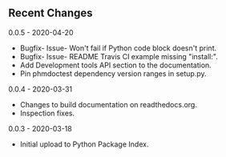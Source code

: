 ## Recent Changes

0.0.5 - 2020-04-20

- Bugfix- Issue- Won't fail if Python code block doesn't print.
- Bugfix- Issue- README Travis CI example missing "install:".
- Add Development tools API section to the documentation.
- Pin phmdoctest dependency version ranges in setup.py.

0.0.4 - 2020-03-31

- Changes to build documentation on readthedocs.org.
- Inspection fixes.

0.0.3 - 2020-03-18

- Initial upload to Python Package Index.
